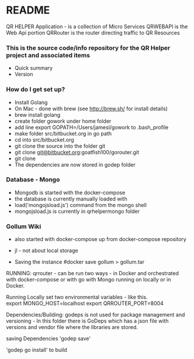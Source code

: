 # README #
QR HELPER Application - is a collection of Micro Services
QRWEBAPI is the Web Api portion
QRRouter is the router directing traffic to QR Resources


### This is the source code/info repository for the QR Helper project and associated items ###

* Quick summary
* Version

### How do I get set up? ###


* Install Golang
* On Mac - done with brew (see http://brew.sh/ for install details)
* brew install golang
* create folder gowork under home folder
* add line export GOPATH=/Users/jamesl/gowork to .bash_profile
* make folder src/bitbucket.org in go path
* cd into src/bitbucket.org
* git clone the source into the folder git
* git clone git@bitbucket.org:goatfish100/gorouter.git
* git clone
* The dependencies are now stored in godep folder


### Database - Mongo ###

* Mongodb is started with the docker-compose
* the database is currently manually loaded with
* load('mongojsload.js') command from the mongo shell
* mongojsload.js is currently in qrhelpermongo folder

### Gollum Wiki ###

* also started with docker-compose up from docker-compose repository
* jl - not about local storage

* Saving the instance #docker save gollum > gollum.tar

RUNNING:
qrrouter - can be run two ways - in Docker and orchestrated with docker-compose or with go with Mongo running on
locally or in Docker.

Running Locally
set two environmental variables - like this.  
export MONGO_HOST=localhost
export QRROUTER_PORT=8004

Dependencies/Building:
godeps is not used for package management and versioning -
In this folder there is GoDeps which has a json file with versions
and vendor file where the libraries are stored.

saving Dependencies
'godep save'

'godep go install' to build